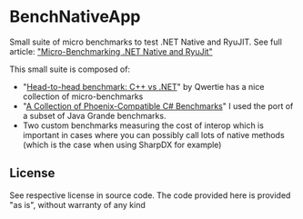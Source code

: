 # BenchNativeApp

Small suite of micro benchmarks to test .NET Native and RyuJIT. See full article: ["Micro-Benchmarking .NET Native and RyuJit"](http://code4k.blogspot.com/2014/06/micro-benchmarking-net-native-and-ryujit.html)

This small suite is composed of:

- "[Head-to-head benchmark: C++ vs .NET](http://www.codeproject.com/Articles/212856/Head-to-head-benchmark-Csharp-vs-NET)" by Qwertie has a nice collection of micro-benchmarks
- "[A Collection of Phoenix-Compatible C# Benchmarks](http://www.cs.ucsb.edu/~ckrintz/racelab/PhxCSBenchmarks/)" I used the port of a subset of Java Grande benchmarks. 
- Two custom benchmarks measuring the cost of interop which is important in cases where you can possibly call lots of native methods (which is the case when using SharpDX for example)

## License

See respective license in source code. The code provided here is provided "as is", without warranty of any kind


